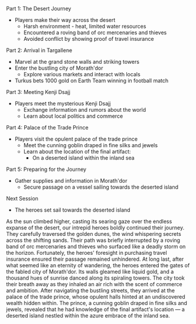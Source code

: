 
 Part 1: The Desert Journey
- Players make their way across the desert
  - Harsh environment - heat, limited water resources
  - Encountered a roving band of orc mercenaries and thieves
  - Avoided conflict by showing proof of travel insurance

 Part 2: Arrival in Targallene
- Marvel at the grand stone walls and striking towers
- Enter the bustling city of Morath'dor
  - Explore various markets and interact with locals
- Turkus bets 1000 gold on Earth Team winning in football match

 Part 3: Meeting Kenji Dsajj
- Players meet the mysterious Kenji Dsajj
  - Exchange information and rumors about the world
  - Learn about local politics and commerce

 Part 4: Palace of the Trade Prince
- Players visit the opulent palace of the trade prince
  - Meet the cunning goblin draped in fine silks and jewels
  - Learn about the location of the final artifact:
    - On a deserted island within the inland sea

 Part 5: Preparing for the Journey
- Gather supplies and information in Morath'dor
  - Secure passage on a vessel sailing towards the deserted island

 Next Session
- The heroes set sail towards the deserted island



As the sun climbed higher, casting its searing gaze over the endless expanse of the desert, our intrepid heroes boldly continued their journey. They carefully traversed the golden dunes, the wind whispering secrets across the shifting sands. Their path was briefly interrupted by a roving band of orc mercenaries and thieves who surfaced like a deadly storm on the horizon. Fortunately, the heroes' foresight in purchasing travel insurance ensured their passage remained unhindered.
At long last, after what seemed like an eternity of wandering, the heroes entered the gates of the fabled city of Morath'dor. Its walls gleamed like liquid gold, and a thousand hues of sunrise danced along its spiraling towers. The city took their breath away as they inhaled an air rich with the scent of commerce and ambition.
After navigating the bustling streets, they arrived at the palace of the trade prince, whose opulent halls hinted at an undiscovered wealth hidden within. The prince, a cunning goblin draped in fine silks and jewels, revealed that he had knowledge of the final artifact's location — a deserted island nestled within the azure embrace of the inland sea.
